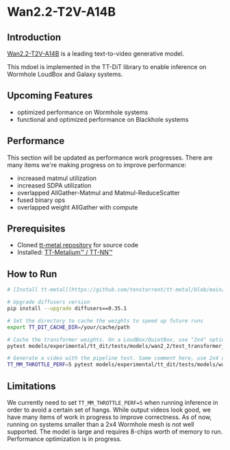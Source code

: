 # Wan2.2-T2V-A14B

## Introduction

[Wan2.2-T2V-A14B](https://huggingface.co/Wan-AI/Wan2.2-T2V-A14B-Diffusers) is a leading text-to-video generative model.

This mdoel is implemented in the TT-DiT library to enable inference on Wormhole LoudBox and Galaxy systems.

## Upcoming Features
- optimized performance on Wormhole systems
- functional and optimized performance on Blackhole systems

## Performance

This section will be updated as performance work progresses.
There are many items we're making progress on to improve performance:
- increased matmul utilization
- increased SDPA utilization
- overlapped AllGather-Matmul and Matmul-ReduceScatter
- fused binary ops
- overlapped weight AllGather with compute

## Prerequisites
- Cloned [tt-metal repository](https://github.com/tenstorrent/tt-metal) for source code
- Installed: [TT-Metalium™ / TT-NN™](https://github.com/tenstorrent/tt-metal/blob/main/INSTALLING.md)

## How to Run

```bash
# [Install tt-metal](https://github.com/tenstorrent/tt-metal/blob/main/INSTALLING.md)

# Upgrade diffusers version
pip install --upgrade diffusers==0.35.1

# Set the directory to cache the weights to speed up future runs
export TT_DIT_CACHE_DIR=/your/cache/path

# Cache the transformer weights. On a LoudBox/QuietBox, use "2x4" option. On Galaxy, use "4x8" option.
pytest models/experimental/tt_dit/tests/models/wan2_2/test_transformer_wan.py::test_wan_transformer_model_caching -k "4x8"

# Generate a video with the pipeline test. Same comment here, use 2x4 on 8-chip systems and 4x8 on 32-chip systems.
TT_MM_THROTTLE_PERF=5 pytest models/experimental/tt_dit/tests/models/wan2_2/test_pipeline_wan.py -k "4x8"
```

## Limitations

We currently need to set `TT_MM_THROTTLE_PERF=5` when running inference in order to avoid a certain set of hangs.
While output videos look good, we have many items of work in progress to improve correctness.
As of now, running on systems smaller than a 2x4 Wormhole mesh is not well supported. The model is large and requires 8-chips worth of memory to run.
Performance optimization is in progress.
